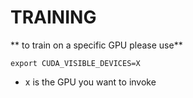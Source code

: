 # TRAINING
** to train on a specific GPU please use**
```
export CUDA_VISIBLE_DEVICES=X
```
- x is the GPU you want to invoke